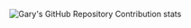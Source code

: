 ![Gary's GitHub Repository Contribution stats](https://github-contributor-stats.vercel.app/api?username=garysassano&hide=B,B%2B&hide_contributor_rank=false&limit=20&order_by=contributions&theme=swift)
